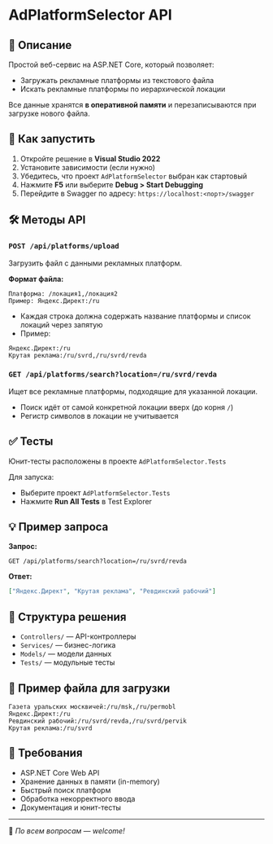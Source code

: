 # AdPlatformSelector API

## 📌 Описание
Простой веб-сервис на ASP.NET Core, который позволяет:
- Загружать рекламные платформы из текстового файла
- Искать рекламные платформы по иерархической локации

Все данные хранятся **в оперативной памяти** и перезаписываются при загрузке нового файла.

## 🚀 Как запустить

1. Откройте решение в **Visual Studio 2022**
2. Установите зависимости (если нужно)
3. Убедитесь, что проект `AdPlatformSelector` выбран как стартовый
4. Нажмите **F5** или выберите **Debug > Start Debugging**
5. Перейдите в Swagger по адресу: `https://localhost:<порт>/swagger`

## 🛠 Методы API

### `POST /api/platforms/upload`
Загрузить файл с данными рекламных платформ.

**Формат файла:**
```
Платформа: /локация1,/локация2
Пример: Яндекс.Директ:/ru
```

- Каждая строка должна содержать название платформы и список локаций через запятую
- Пример:
```
Яндекс.Директ:/ru
Крутая реклама:/ru/svrd,/ru/svrd/revda
```

### `GET /api/platforms/search?location=/ru/svrd/revda`
Ищет все рекламные платформы, подходящие для указанной локации.

- Поиск идёт от самой конкретной локации вверх (до корня `/`)
- Регистр символов в локации не учитывается

## ✅ Тесты

Юнит-тесты расположены в проекте `AdPlatformSelector.Tests`

Для запуска:
- Выберите проект `AdPlatformSelector.Tests`
- Нажмите **Run All Tests** в Test Explorer

## 💡 Пример запроса

**Запрос:**
```
GET /api/platforms/search?location=/ru/svrd/revda
```

**Ответ:**
```json
["Яндекс.Директ", "Крутая реклама", "Ревдинский рабочий"]
```

## 📂 Структура решения

- `Controllers/` — API-контроллеры
- `Services/` — бизнес-логика
- `Models/` — модели данных
- `Tests/` — модульные тесты

## 🧪 Пример файла для загрузки

```
Газета уральских москвичей:/ru/msk,/ru/permobl
Яндекс.Директ:/ru
Ревдинский рабочий:/ru/svrd/revda,/ru/svrd/pervik
Крутая реклама:/ru/svrd
```

## 📎 Требования

- ASP.NET Core Web API
- Хранение данных в памяти (in-memory)
- Быстрый поиск платформ
- Обработка некорректного ввода
- Документация и юнит-тесты

---

💬 *По всем вопросам — welcome!*